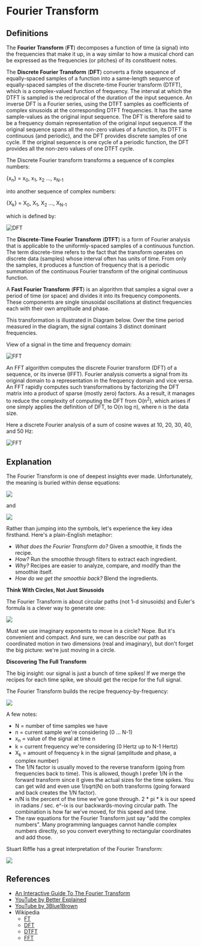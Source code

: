 # Fourier Transform

## Definitions

The **Fourier Transform** (**FT**) decomposes a function of time (a signal) into 
the frequencies that make it up, in a way similar to how a musical chord can be 
expressed as the frequencies (or pitches) of its constituent notes.

The **Discrete Fourier Transform** (**DFT**) converts a finite sequence of 
equally-spaced samples of a function into a same-length sequence of 
equally-spaced samples of the discrete-time Fourier transform (DTFT), which is a 
complex-valued function of frequency. The interval at which the DTFT is sampled 
is the reciprocal of the duration of the input sequence. An inverse DFT is a 
Fourier series, using the DTFT samples as coefficients of complex sinusoids at 
the corresponding DTFT frequencies. It has the same sample-values as the original 
input sequence. The DFT is therefore said to be a frequency domain representation 
of the original input sequence. If the original sequence spans all the non-zero 
values of a function, its DTFT is continuous (and periodic), and the DFT provides 
discrete samples of one cycle. If the original sequence is one cycle of a periodic 
function, the DFT provides all the non-zero values of one DTFT cycle.

The Discrete Fourier transform transforms a sequence of `N` complex numbers:
  
{x<sub>n</sub>} = x<sub>0</sub>, x<sub>1</sub>, x<sub>2</sub> ..., x<sub>N-1</sub>

into another sequence of complex numbers:

{X<sub>k</sub>} = X<sub>0</sub>, X<sub>1</sub>, X<sub>2</sub> ..., X<sub>N-1</sub>

which is defined by:

![DFT](https://wikimedia.org/api/rest_v1/media/math/render/svg/1af0a78dc50bbf118ab6bd4c4dcc3c4ff8502223)

The **Discrete-Time Fourier Transform** (**DTFT**) is a form of Fourier analysis 
that is applicable to the uniformly-spaced samples of a continuous function. The 
term discrete-time refers to the fact that the transform operates on discrete data
(samples) whose interval often has units of time. From only the samples, it 
produces a function of frequency that is a periodic summation of the continuous 
Fourier transform of the original continuous function.

A **Fast Fourier Transform** (**FFT**) is an algorithm that samples a signal over
a period of time (or space) and divides it into its frequency components. These 
components are single sinusoidal oscillations at distinct frequencies each with 
their own amplitude and phase.

This transformation is illustrated in Diagram below. Over the time period measured
in the diagram, the signal contains 3 distinct dominant frequencies.

View of a signal in the time and frequency domain:

![FFT](https://upload.wikimedia.org/wikipedia/commons/6/61/FFT-Time-Frequency-View.png)

An FFT algorithm computes the discrete Fourier transform (DFT) of a sequence, or 
its inverse (IFFT). Fourier analysis converts a signal from its original domain 
to a representation in the frequency domain and vice versa. An FFT rapidly 
computes such transformations by factorizing the DFT matrix into a product of 
sparse (mostly zero) factors. As a result, it manages to reduce the complexity of 
computing the DFT from O(n<sup>2</sup>), which arises if one simply applies the 
definition of DFT, to O(n log n), where n is the data size.

Here a discrete Fourier analysis of a sum of cosine waves at 10, 20, 30, 40, 
and 50 Hz:

![FFT](https://upload.wikimedia.org/wikipedia/commons/6/64/FFT_of_Cosine_Summation_Function.png)

## Explanation

The Fourier Transform is one of deepest insights ever made. Unfortunately, the 
meaning is buried within dense equations:

![](https://betterexplained.com/wp-content/plugins/wp-latexrender/pictures/45c088dbb767150fc0bacfeb49dd49e5.png)

and

![](https://betterexplained.com/wp-content/plugins/wp-latexrender/pictures/faeb9c5bf2e60add63ae4a70b293c7b4.png)

Rather than jumping into the symbols, let's experience the key idea firsthand. Here's a plain-English metaphor:

- *What does the Fourier Transform do?* Given a smoothie, it finds the recipe.
- *How?* Run the smoothie through filters to extract each ingredient.
- *Why?* Recipes are easier to analyze, compare, and modify than the smoothie itself.
- *How do we get the smoothie back?* Blend the ingredients.

**Think With Circles, Not Just Sinusoids**

The Fourier Transform is about circular paths (not 1-d sinusoids) and Euler's 
formula is a clever way to generate one:

![](https://betterexplained.com/wp-content/uploads/euler/equal_paths.png)

Must we use imaginary exponents to move in a circle? Nope. But it's convenient
and compact. And sure, we can describe our path as coordinated motion in two 
dimensions (real and imaginary), but don't forget the big picture: we're just 
moving in a circle.

**Discovering The Full Transform**

The big insight: our signal is just a bunch of time spikes! If we merge the 
recipes for each time spike, we should get the recipe for the full signal.

The Fourier Transform builds the recipe frequency-by-frequency:

![](https://betterexplained.com/wp-content/uploads/images/fourier-explained-20121219-224649.png)

A few notes:

- N = number of time samples we have
- n = current sample we're considering (0 ... N-1)
- x<sub>n</sub> = value of the signal at time n
- k = current frequency we're considering (0 Hertz up to N-1 Hertz)
- X<sub>k</sub> = amount of frequency k in the signal (amplitude and phase, a complex number)
- The 1/N factor is usually moved to the reverse transform (going from frequencies back to time). This is allowed, though I prefer 1/N in the forward transform since it gives the actual sizes for the time spikes. You can get wild and even use 1/sqrt(N) on both transforms (going forward and back creates the 1/N factor).
- n/N is the percent of the time we've gone through. 2 * pi * k is our speed in radians / sec. e^-ix is our backwards-moving circular path. The combination is how far we've moved, for this speed and time.
- The raw equations for the Fourier Transform just say "add the complex numbers". Many programming languages cannot handle complex numbers directly, so you convert everything to rectangular coordinates and add those.

Stuart Riffle has a great interpretation of the Fourier Transform:

![](https://betterexplained.com/wp-content/uploads/images/DerivedDFT.png)

## References

- [An Interactive Guide To The Fourier Transform](https://betterexplained.com/articles/an-interactive-guide-to-the-fourier-transform/)
- [YouTube by Better Explained](https://www.youtube.com/watch?v=iN0VG9N2q0U&t=0s&index=77&list=PLLXdhg_r2hKA7DPDsunoDZ-Z769jWn4R8)
- [YouTube by 3Blue1Brown](https://www.youtube.com/watch?v=spUNpyF58BY&t=0s&index=76&list=PLLXdhg_r2hKA7DPDsunoDZ-Z769jWn4R8)
- Wikipedia
  - [FT](https://en.wikipedia.org/wiki/Fourier_transform)
  - [DFT](https://www.wikiwand.com/en/Discrete_Fourier_transform)
  - [DTFT](https://en.wikipedia.org/wiki/Discrete-time_Fourier_transform)
  - [FFT](https://www.wikiwand.com/en/Fast_Fourier_transform)
